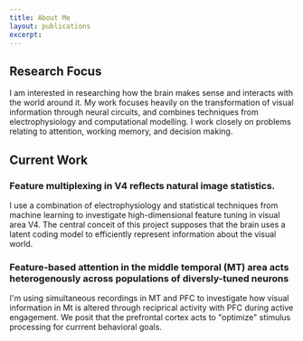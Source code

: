 ```yaml
---
title: About Me
layout: publications
excerpt: 
---
```


## Research Focus
I am interested in researching how the brain makes sense and interacts with the world around it. My work focuses heavily on the transformation of visual information through neural circuits, and combines techniques from electrophysiology and computational modelling. I work closely on problems relating to attention, working memory, and decision making.

## Current Work
### Feature multiplexing in V4 reflects natural image statistics. 
I use a combination of electrophysiology and statistical techniques from machine learning to investigate high-dimensional feature tuning in visual area V4. The central conceit of this project supposes that the brain uses a latent coding model to efficiently represent information about the visual world.

### Feature-based attention in the middle temporal (MT) area acts heterogenously across populations of diversly-tuned neurons
I'm using simultaneous recordings in MT and PFC to investigate how visual information in Mt is altered through reciprical activity with PFC during active engagement. We posit that the prefrontal cortex acts to "optimize" stimulus processing for currrent behavioral goals.


  
